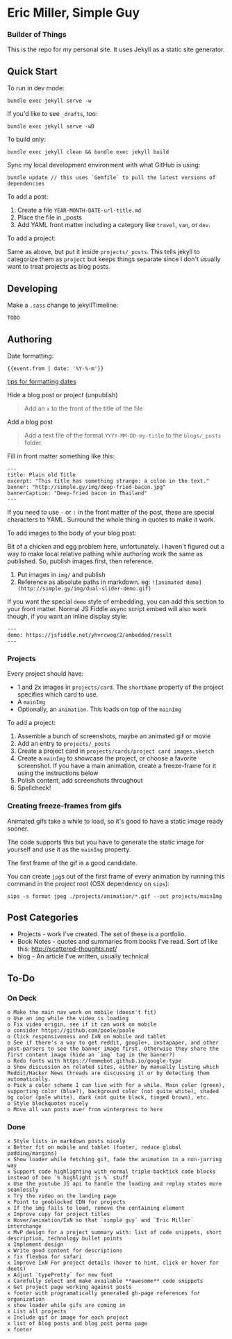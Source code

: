 # Eric Miller, Simple Guy

### Builder of Things

This is the repo for my personal site. It uses Jekyll as a static site generator.

## Quick Start

To run in dev mode:

    bundle exec jekyll serve -w

If you'd like to see `_drafts`, too:

    bundle exec jekyll serve -wD

To build only:

    bundle exec jekyll clean && bundle exec jekyll build

Sync my local development environment with what GitHub is using:

    bundle update // this uses `Gemfile` to pull the latest versions of dependencies

To add a post:

1. Create a file `YEAR-MONTH-DATE-url-title.md`
2. Place the file in _posts
3. Add YAML front matter including a category like `travel`, `van`, or `dev`.

To add a project:

Same as above, but put it inside `projects/_posts`. This tells jekyll to categorize them as `project` but keeps things separate since I don't usually want to treat projects as blog posts.

## Developing

Make a `.sass` change to jekyllTimeline:

    TODO

## Authoring

Date formatting:

    {{event.from | date: '%Y-%-m'}}

[tips for formatting dates](http://alanwsmith.com/jekyll-liquid-date-formatting-examples)

Hide a blog post or project (unpublish)

> Add an `x` to the front of the title of the file

Add a blog post

> Add a text file of the format `YYYY-MM-DD-my-title` to the `blogs/_posts` folder.

Fill in front matter something like this:

```
---
title: Plain old Title
excerpt: "This title has something strange: a colon in the text."
banner: "http://simple.gy/img/deep-fried-bacon.jpg"
bannerCaption: "Deep-fried bacon in Thailand"
---
```

If you need to use `-` or `:` in the front matter of the post, these are special characters to YAML. Surround the whole thing in quotes to make it work.

To add images to the body of your blog post:

Bit of a chicken and egg problem here, unfortunately. I haven't figured out a way to make local relative pathing while authoring work the same as published. So, publish images first, then reference.

1. Put images in `img/` and publish
1. Reference as absolute paths in markdown. eg: `![animated demo](http://simple.gy/img/dual-slider-demo.gif)`

If you want the special `demo` style of embedding, you can add this section to your front matter. Normal JS Fiddle async script embed will also work though, if you want an inline display style:

```
---
demo: https://jsfiddle.net/yhvrcwog/2/embedded/result
---
```
    
### Projects

Every project should have:

* 1 and 2x images in `projects/card`. The `shortName` property of the project specifies which card to use.
* A `mainImg`
* Optionally, an `animation`. This loads on top of the `mainImg`

To add a project: 

1. Assemble a bunch of screenshots, maybe an animated gif or movie
2. Add an entry to `projects/_posts`
3. Create a project card in `projects/cards/project card images.sketch`
4. Create a `mainImg` to showcase the project, or choose a favorite screenshot. If you have a main animation, create a freeze-frame for it using the instructions below
5. Polish content, add screenshots throughout
6. Spellcheck!

### Creating freeze-frames from gifs

Animated gifs take a while to load, so it's good to have a static image ready sooner.

The code supports this but you have to generate the static image for yourself and use it as the `mainImg` property. 

The first frame of the gif is a good candidate.

You can create `jpg`s out of the first frame of every animation by running this command in the project root (OSX dependency on `sips`):

    sips -s format jpeg ./projects/animation/*.gif --out projects/mainImg

## Post Categories

* Projects - work I've created. The set of these is a portfolio.
* Book Notes - quotes and summaries from books I've read. Sort of like this: http://scattered-thoughts.net/
* blog - An article I've written, usually technical

## To-Do

### On Deck

```
o Make the main nav work on mobile (doesn't fit)
o Use an img while the video is loading
o Fix video origin, see if it can work on mobile
o consider https://github.com/poole/poole
o Click responsiveness and IxN on mobile and tablet
o See if there's a way to get reddit, google+, instapaper, and other post-parsers to see the banner image first. Otherwise they share the first content image (hide an `img` tag in the banner?)
o Redo fonts with https://femmebot.github.io/google-type
o Show discussion on related sites, either by manually listing which Reddit/Hacker News threads are discussing it or by detecting them automatically.
o Pick a color scheme I can live with for a while. Main color (green), supporting color (blue?), background color (not quite white), shaded bg color (pale white), dark (not quite black, tinged brown), etc.
o Style blockquotes nicely
o Move all van posts over from winterpress to here
```

### Done

```
x Style lists in markdown posts nicely
x Better fit on mobile and tablet (footer, reduce global padding/margins)
x Show loader while fetching gif, fade the animation in a non-jarring way
x Support code highlighting with normal triple-backtick code blocks instead of boo `% highlight js %` stuff
x Use the youtube JS api to handle the loading and replay states more seamlessly
x Try the video on the landing page
x Point to geoblocked CDN for projects
x If the img fails to load, remove the containing element
x Improve copy for project titles
x Hover/animation/IxN so that `simple guy` and `Eric Miller` interchange
x MvP design for a project summary with: list of code snippets, short description, technology bullet points
x Implement design
x Write good content for descriptions
x fix flexbox for safari
x Improve IxN For project details (hover to hint, click or hover for deets)
x Adjust `typePretty` for new font
x Carefully select and make available **awesome** code snippets
x Get project page working against posts
x footer with programatically generated gh-page references for organization
x show loader while gifs are coming in
x List all projects
x Include gif or image for each project
x list of blog posts and blog post perma page
x footer
```